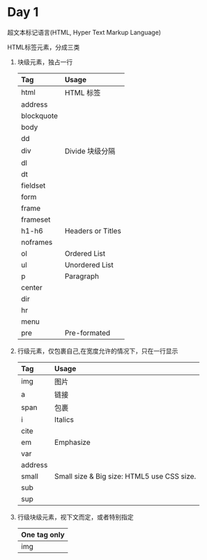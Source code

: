 # Day 1

超文本标记语言(HTML, Hyper Text Markup Language)

HTML标签元素，分成三类

1. 块级元素，独占一行

     |Tag|Usage|
     |:--|:--|
     |html | HTML 标签|
     |address||
     |blockquote||
     |body||
     |dd||
     |div|Divide 块级分隔|
     |dl||
     |dt||
     |fieldset||
     |form||
     |frame||
     |frameset||
     |h1-h6|Headers or Titles|
     |noframes||
     |ol|Ordered List|
     |ul|Unordered List|
     |p|Paragraph|
     |center||
     |dir||
     |hr||
     |menu||
     |pre |Pre-formated|

2. 行级元素，仅包裹自己,在宽度允许的情况下，只在一行显示

     |Tag| Usage|
     |:--|:--|
     |img	|图片|
     |a		|链接|
     |span	|包裹|
     |i|Italics|
     |cite||
     |em|Emphasize|
     |var||
     |address||
     |small|Small size & Big size: HTML5 use CSS size.|
     |sub||
     |sup||

3. 行级块级元素，视下文而定，或者特别指定
   
     |One tag only|
     |-|
     |img|

